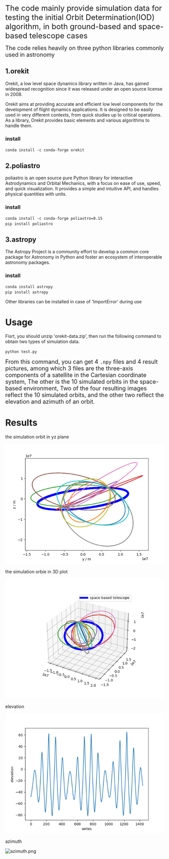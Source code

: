 <font size=5>The code mainly provide simulation data for testing the initial Orbit Determination(IOD) algorithm, in both ground-based and space-based telescope cases</font>

<font size=4>The code relies heavily on three python libraries commonly used in astronomy</font>

## 1.orekit

Orekit, a low level space dynamics library written in Java, has gained widespread recognition since it was released under an open source license in 2008.

Orekit aims at providing accurate and efficient low level components for the development of flight dynamics applications. It is designed to be easily used in very different contexts, from quick studies up to critical operations. As a library, Orekit provides basic elements and various algorithms to handle them.

###  install

`conda install -c conda-forge orekit`

## 2.poliastro

poliastro is an open source pure Python library for interactive Astrodynamics and Orbital Mechanics, with a focus on ease of use, speed, and quick visualization. It provides a simple and intuitive API, and handles physical quantities with units.

### install

`conda install -c conda-forge poliastro=0.15`\
`pip install poliastro`

## 3.astropy

The Astropy Project is a community effort to develop a common core package for Astronomy in Python and foster an ecosystem of interoperable astronomy packages.

### install

`conda install astropy`\
`pip install astropy`

Other libraries can be installed in case of 'ImportError' during use

# Usage

Fisrt, you should unzip 'orekit-data.zip', then run the following command to obtain two types of simulation data.

`python test.py`

<font size=4>From this command, you can get 4 `.npy` files and 4 result pictures, among which 3 files are the three-axis components of a satellite in the Cartesian coordinate system, The other is the 10 simulated orbits in the space-based environment, Two of the four resulting images reflect the 10 simulated orbits, and the other two reflect the elevation and azimuth of an orbit.</font>


# Results

the simulation orbit in yz plane

![yz_plane.png](yz_plane.png)

the simulation orbie in 3D plot

![3d_simulation.png](https://github.com/jhysz/data-simulation-for-initial-orbit-determination/blob/main/3d_simulation.png)

elevation

![elevation.png](elevation.png)

azimuth

![azimuth.png](azimuth.png)
